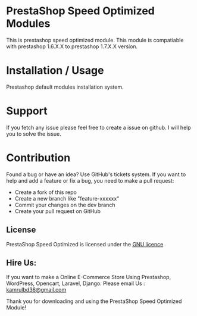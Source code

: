 # PrestaShop Speed Optimized Modules

This is prestashop speed optimized module. This module is compatiable with prestashop 1.6.X.X to prestashop 1.7.X.X version. 

# Installation / Usage

Prestashop default modules installation system.  

# Support

If you fetch any issue please feel free to create a issue on github. I will help you to solve the issue. 

# Contribution

Found a bug or have an idea? Use GitHub's tickets system.
If you want to help and add a feature or fix a bug, you need to make a pull request:

- Create a fork of this repo
- Create a new branch like "feature-xxxxxx"
- Commit your changes on the dev branch
- Create your pull request on GitHub

## License

PrestaShop Speed Optimized is licensed under the [GNU licence](http://www.gnu.org/gnu/gnu.html)

## Hire Us: 
If you want to make a Online E-Commerce Store Using Prestashop, WordPress, Opencart, Laravel, Django. Please email Us : kamrulbd36@gmail.com 

Thank you for downloading and using the PrestaShop Speed Optimized Module!